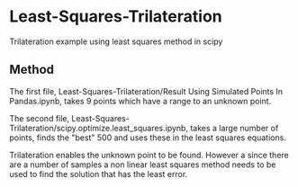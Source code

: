# Least-Squares-Trilateration
Trilateration example using least squares method in scipy

## Method
The first file, Least-Squares-Trilateration/Result Using Simulated Points In Pandas.ipynb, takes 9 points which have a range to an unknown point.  

The second file, Least-Squares-Trilateration/scipy.optimize.least_squares.ipynb, takes a large number of points, finds the "best" 500 and uses these in the least squares equations. 

Trilateration enables the unknown point to be found. However a since there are a number of samples a non linear least squares method needs to be used to find the solution that has the least error. 






